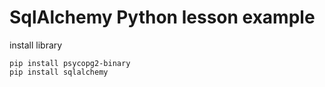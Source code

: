 # SqlAlchemy Python lesson example 
 
install library 

```
pip install psycopg2-binary
pip install sqlalchemy
```
